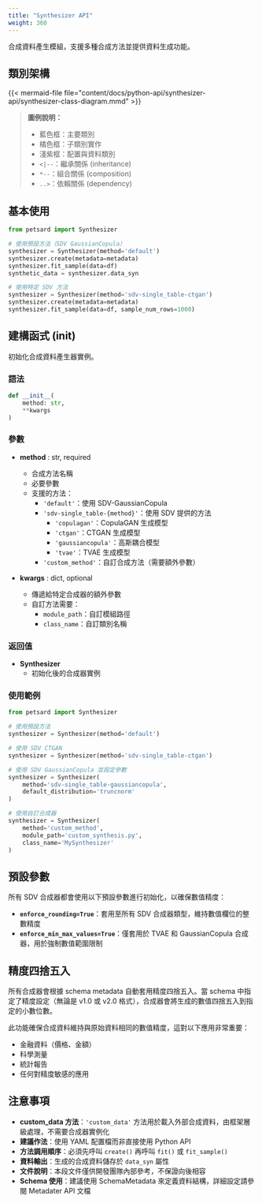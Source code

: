 ```yaml
---
title: "Synthesizer API"
weight: 360
---
```


合成資料產生模組，支援多種合成方法並提供資料生成功能。

## 類別架構

{{< mermaid-file file="content/docs/python-api/synthesizer-api/synthesizer-class-diagram.mmd" >}}

> **圖例說明：**
> - 藍色框：主要類別
> - 橘色框：子類別實作
> - 淺紫框：配置與資料類別
> - `<|--`：繼承關係 (inheritance)
> - `*--`：組合關係 (composition)
> - `..>`：依賴關係 (dependency)

## 基本使用

```python
from petsard import Synthesizer

# 使用預設方法（SDV GaussianCopula）
synthesizer = Synthesizer(method='default')
synthesizer.create(metadata=metadata)
synthesizer.fit_sample(data=df)
synthetic_data = synthesizer.data_syn

# 使用特定 SDV 方法
synthesizer = Synthesizer(method='sdv-single_table-ctgan')
synthesizer.create(metadata=metadata)
synthesizer.fit_sample(data=df, sample_num_rows=1000)
```

## 建構函式 (__init__)

初始化合成資料產生器實例。

### 語法

```python
def __init__(
    method: str,
    **kwargs
)
```

### 參數

- **method** : str, required
    - 合成方法名稱
    - 必要參數
    - 支援的方法：
        - `'default'`：使用 SDV-GaussianCopula
        - `'sdv-single_table-{method}'`：使用 SDV 提供的方法
            - `'copulagan'`：CopulaGAN 生成模型
            - `'ctgan'`：CTGAN 生成模型
            - `'gaussiancopula'`：高斯耦合模型
            - `'tvae'`：TVAE 生成模型
        - `'custom_method'`：自訂合成方法（需要額外參數）

- **kwargs** : dict, optional
    - 傳遞給特定合成器的額外參數
    - 自訂方法需要：
        - `module_path`：自訂模組路徑
        - `class_name`：自訂類別名稱

### 返回值

- **Synthesizer**
    - 初始化後的合成器實例

### 使用範例

```python
from petsard import Synthesizer

# 使用預設方法
synthesizer = Synthesizer(method='default')

# 使用 SDV CTGAN
synthesizer = Synthesizer(method='sdv-single_table-ctgan')

# 使用 SDV GaussianCopula 並設定參數
synthesizer = Synthesizer(
    method='sdv-single_table-gaussiancopula',
    default_distribution='truncnorm'
)

# 使用自訂合成器
synthesizer = Synthesizer(
    method='custom_method',
    module_path='custom_synthesis.py',
    class_name='MySynthesizer'
)
```

## 預設參數

所有 SDV 合成器都會使用以下預設參數進行初始化，以確保數值精度：

- **`enforce_rounding=True`**：套用至所有 SDV 合成器類型，維持數值欄位的整數精度
- **`enforce_min_max_values=True`**：僅套用於 TVAE 和 GaussianCopula 合成器，用於強制數值範圍限制

## 精度四捨五入

所有合成器會根據 schema metadata 自動套用精度四捨五入。當 schema 中指定了精度設定（無論是 v1.0 或 v2.0 格式），合成器會將生成的數值四捨五入到指定的小數位數。

此功能確保合成資料維持與原始資料相同的數值精度，這對以下應用非常重要：
- 金融資料（價格、金額）
- 科學測量
- 統計報告
- 任何對精度敏感的應用

## 注意事項

- **custom_data 方法**：`'custom_data'` 方法用於載入外部合成資料，由框架層級處理，不需要合成器實例化
- **建議作法**：使用 YAML 配置檔而非直接使用 Python API
- **方法調用順序**：必須先呼叫 `create()` 再呼叫 `fit()` 或 `fit_sample()`
- **資料輸出**：生成的合成資料儲存於 `data_syn` 屬性
- **文件說明**：本段文件僅供開發團隊內部參考，不保證向後相容
- **Schema 使用**：建議使用 SchemaMetadata 來定義資料結構，詳細設定請參閱 Metadater API 文檔
